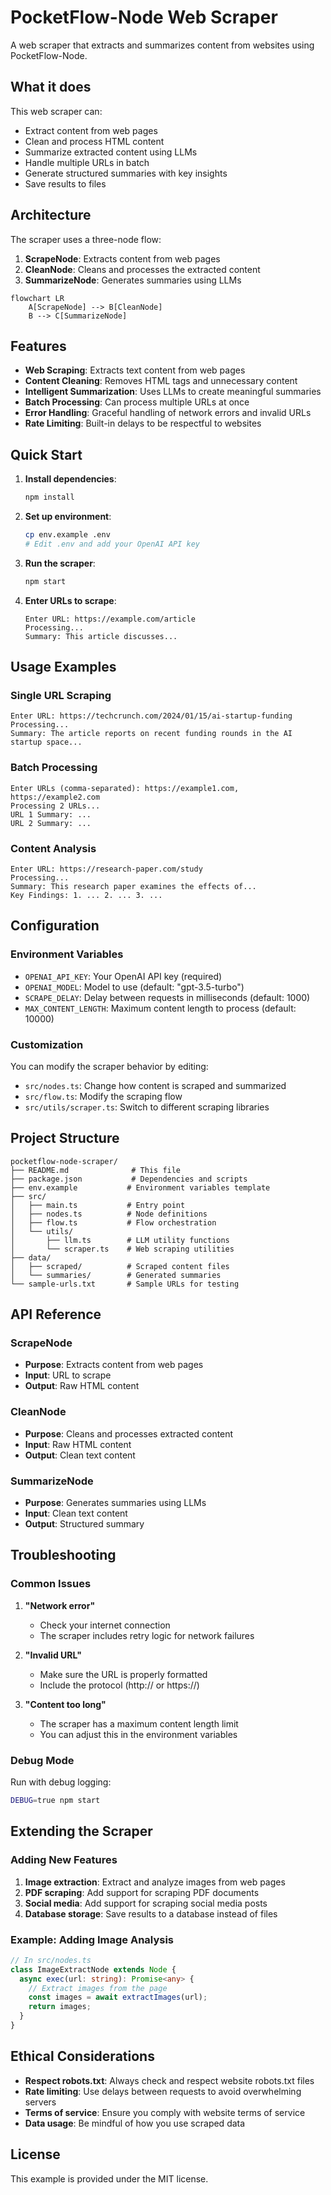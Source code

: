 # PocketFlow-Node Web Scraper

A web scraper that extracts and summarizes content from websites using PocketFlow-Node.

## What it does

This web scraper can:
- Extract content from web pages
- Clean and process HTML content
- Summarize extracted content using LLMs
- Handle multiple URLs in batch
- Generate structured summaries with key insights
- Save results to files

## Architecture

The scraper uses a three-node flow:
1. **ScrapeNode**: Extracts content from web pages
2. **CleanNode**: Cleans and processes the extracted content
3. **SummarizeNode**: Generates summaries using LLMs

```mermaid
flowchart LR
    A[ScrapeNode] --> B[CleanNode]
    B --> C[SummarizeNode]
```

## Features

- **Web Scraping**: Extracts text content from web pages
- **Content Cleaning**: Removes HTML tags and unnecessary content
- **Intelligent Summarization**: Uses LLMs to create meaningful summaries
- **Batch Processing**: Can process multiple URLs at once
- **Error Handling**: Graceful handling of network errors and invalid URLs
- **Rate Limiting**: Built-in delays to be respectful to websites

## Quick Start

1. **Install dependencies**:
   ```bash
   npm install
   ```

2. **Set up environment**:
   ```bash
   cp env.example .env
   # Edit .env and add your OpenAI API key
   ```

3. **Run the scraper**:
   ```bash
   npm start
   ```

4. **Enter URLs to scrape**:
   ```
   Enter URL: https://example.com/article
   Processing...
   Summary: This article discusses...
   ```

## Usage Examples

### Single URL Scraping
```
Enter URL: https://techcrunch.com/2024/01/15/ai-startup-funding
Processing...
Summary: The article reports on recent funding rounds in the AI startup space...
```

### Batch Processing
```
Enter URLs (comma-separated): https://example1.com, https://example2.com
Processing 2 URLs...
URL 1 Summary: ...
URL 2 Summary: ...
```

### Content Analysis
```
Enter URL: https://research-paper.com/study
Processing...
Summary: This research paper examines the effects of...
Key Findings: 1. ... 2. ... 3. ...
```

## Configuration

### Environment Variables

- `OPENAI_API_KEY`: Your OpenAI API key (required)
- `OPENAI_MODEL`: Model to use (default: "gpt-3.5-turbo")
- `SCRAPE_DELAY`: Delay between requests in milliseconds (default: 1000)
- `MAX_CONTENT_LENGTH`: Maximum content length to process (default: 10000)

### Customization

You can modify the scraper behavior by editing:
- `src/nodes.ts`: Change how content is scraped and summarized
- `src/flow.ts`: Modify the scraping flow
- `src/utils/scraper.ts`: Switch to different scraping libraries

## Project Structure

```
pocketflow-node-scraper/
├── README.md              # This file
├── package.json           # Dependencies and scripts
├── env.example           # Environment variables template
├── src/
│   ├── main.ts           # Entry point
│   ├── nodes.ts          # Node definitions
│   ├── flow.ts           # Flow orchestration
│   └── utils/
│       ├── llm.ts        # LLM utility functions
│       └── scraper.ts    # Web scraping utilities
├── data/
│   ├── scraped/          # Scraped content files
│   └── summaries/        # Generated summaries
└── sample-urls.txt       # Sample URLs for testing
```

## API Reference

### ScrapeNode
- **Purpose**: Extracts content from web pages
- **Input**: URL to scrape
- **Output**: Raw HTML content

### CleanNode
- **Purpose**: Cleans and processes extracted content
- **Input**: Raw HTML content
- **Output**: Clean text content

### SummarizeNode
- **Purpose**: Generates summaries using LLMs
- **Input**: Clean text content
- **Output**: Structured summary

## Troubleshooting

### Common Issues

1. **"Network error"**
   - Check your internet connection
   - The scraper includes retry logic for network failures

2. **"Invalid URL"**
   - Make sure the URL is properly formatted
   - Include the protocol (http:// or https://)

3. **"Content too long"**
   - The scraper has a maximum content length limit
   - You can adjust this in the environment variables

### Debug Mode

Run with debug logging:
```bash
DEBUG=true npm start
```

## Extending the Scraper

### Adding New Features

1. **Image extraction**: Extract and analyze images from web pages
2. **PDF scraping**: Add support for scraping PDF documents
3. **Social media**: Add support for scraping social media posts
4. **Database storage**: Save results to a database instead of files

### Example: Adding Image Analysis

```typescript
// In src/nodes.ts
class ImageExtractNode extends Node {
  async exec(url: string): Promise<any> {
    // Extract images from the page
    const images = await extractImages(url);
    return images;
  }
}
```

## Ethical Considerations

- **Respect robots.txt**: Always check and respect website robots.txt files
- **Rate limiting**: Use delays between requests to avoid overwhelming servers
- **Terms of service**: Ensure you comply with website terms of service
- **Data usage**: Be mindful of how you use scraped data

## License

This example is provided under the MIT license. 